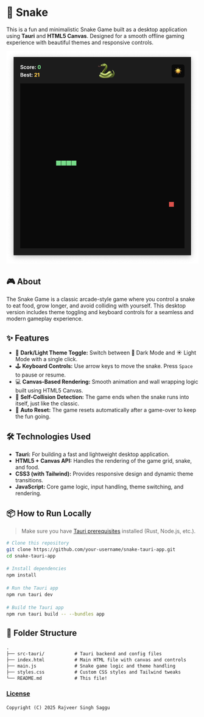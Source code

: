 # 🐍 Snake

This is a fun and minimalistic Snake Game built as a desktop application using **Tauri** and **HTML5 Canvas**. Designed for a smooth offline gaming experience with beautiful themes and responsive controls.

![snake](snake.png)

## 🎮 About

The Snake Game is a classic arcade-style game where you control a snake to eat food, grow longer, and avoid colliding with yourself. This desktop version includes theme toggling and keyboard controls for a seamless and modern gameplay experience.

## ✨ Features

* 🎨 **Dark/Light Theme Toggle:** Switch between 🌙 Dark Mode and ☀️ Light Mode with a single click.
* 🕹️ **Keyboard Controls:** Use arrow keys to move the snake. Press `Space` to pause or resume.
* 💻 **Canvas-Based Rendering:** Smooth animation and wall wrapping logic built using HTML5 Canvas.
* 🚫 **Self-Collision Detection:** The game ends when the snake runs into itself, just like the classic.
* 🔁 **Auto Reset:** The game resets automatically after a game-over to keep the fun going.

## 🛠️ Technologies Used

* **Tauri:** For building a fast and lightweight desktop application.
* **HTML5 + Canvas API:** Handles the rendering of the game grid, snake, and food.
* **CSS3 (with Tailwind):** Provides responsive design and dynamic theme transitions.
* **JavaScript:** Core game logic, input handling, theme switching, and rendering.

## 📦 How to Run Locally

> Make sure you have [Tauri prerequisites](https://tauri.app/v1/guides/getting-started/prerequisites) installed (Rust, Node.js, etc.).

```bash
# Clone this repository
git clone https://github.com/your-username/snake-tauri-app.git
cd snake-tauri-app

# Install dependencies
npm install

# Run the Tauri app
npm run tauri dev

# Build the Tauri app
npm run tauri build -- --bundles app
```

## 📁 Folder Structure

```
.
├── src-tauri/           # Tauri backend and config files
├── index.html           # Main HTML file with canvas and controls
├── main.js              # Snake game logic and theme handling
├── styles.css           # Custom CSS styles and Tailwind tweaks
└── README.md            # This file!
```

### [License](LICENSE.md)

`Copyright (C) 2025 Rajveer Singh Saggu`
